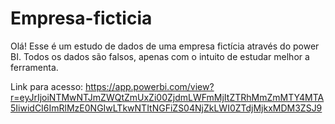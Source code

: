 # Empresa-ficticia
Olá! Esse é um estudo de dados de uma empresa fictícia através do power  BI.
Todos os dados são falsos, apenas com o intuito de estudar melhor a ferramenta.

Link para acesso:
https://app.powerbi.com/view?r=eyJrIjoiNTMwNTJmZWQtZmUxZi00ZjdmLWFmMjItZTRhMmZmMTY4MTA5IiwidCI6ImRlMzE0NGIwLTkwNTItNGFiZS04NjZkLWI0ZTdjMjkxMDM3ZSJ9
